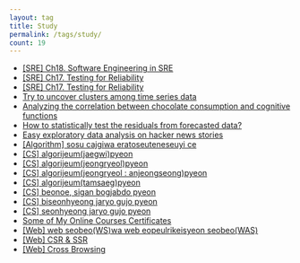 ```yaml
---
layout: tag
title: Study
permalink: /tags/study/
count: 19
---
```


- [[SRE] Ch18. Software Engineering in SRE](https://hhhyunwoo.github.io//posts/sre-ch18/)
- [[SRE] Ch17. Testing for Reliability](https://hhhyunwoo.github.io//posts/sre-ch17/)
- [[SRE] Ch17. Testing for Reliability](https://hhhyunwoo.github.io//posts/sre-ch17/)
- [Try to uncover clusters among time series data](https://clementbm.github.io/study/2023/09/01/clustering-large-timeseries-dtw-kmeans.html)
- [Analyzing the correlation between chocolate consumption and cognitive functions](https://clementbm.github.io/study/2023/07/25/correlation-cognitive-function-chocolate-consumption.html)
- [How to statistically test the residuals from forecasted data?](https://clementbm.github.io/study/2023/01/06/residual-errors-electricity-consumption.html)
- [Easy exploratory data analysis on hacker news stories](https://clementbm.github.io/study/2022/07/05/nltk-eda-hackernews.html)
- [[Algorithm] sosu cajgiwa eratoseuteneseuyi ce](https://iiibreakeriii.github.io/Post16(Sieve_of_Eratosthenes))
- [[CS] algorijeum(jaegwi)pyeon](https://iiibreakeriii.github.io/Post13(CSPart2_4))
- [[CS] algorijeum(jeongryeol)pyeon](https://iiibreakeriii.github.io/Post12(CSPart2_3))
- [[CS] algorijeum(jeongryeol : anjeongseong)pyeon](https://iiibreakeriii.github.io/Post11(CSPart2_2))
- [[CS] algorijeum(tamsaeg)pyeon](https://iiibreakeriii.github.io/Post10(CSPart2_1))
- [[CS] beonoe, sigan bogjabdo pyeon](https://iiibreakeriii.github.io/Post9(CSPart1_3))
- [[CS] biseonhyeong jaryo gujo pyeon](https://iiibreakeriii.github.io/Post8(CSPart1_2))
- [[CS] seonhyeong jaryo gujo pyeon](https://iiibreakeriii.github.io/Post7(CSPart1_1))
- [Some of My Online Courses Certificates](https://samirpaulb.github.io/blog-jekyll/posts/some-of-my-online-courses-certificates/)
- [[Web] web seobeo(WS)wa web eopeulrikeisyeon seobeo(WAS)](https://da-in.github.io/posts/WS-WAS/)
- [[Web] CSR & SSR](https://da-in.github.io/posts/CSR&SSR/)
- [[Web] Cross Browsing](https://da-in.github.io/posts/Cross-Browsing/)
